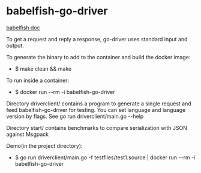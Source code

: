 # babelfish-go-driver

[babelfish doc](https://github.com/src-d/babelfish)

To get a request and reply a response, go-driver uses standard input and output.

To generate the binary to add to the container and build the docker image:

* $ make clean && make

To run inside a container:

* $ docker run --rm -i babelfish-go-driver

Directory driverclient/ contains a program to generate a single request and feed babelfish-go-driver for testing. You can set language 
and language version by flags. See go run driverclient/main.go --help

Directory start/ contains benchmarks to compare serialization with JSON against Msgpack

Demo(in the project directory):

* $ go run driverclient/main.go -f testfiles/test1.source | docker run --rm -i babelfish-go-driver